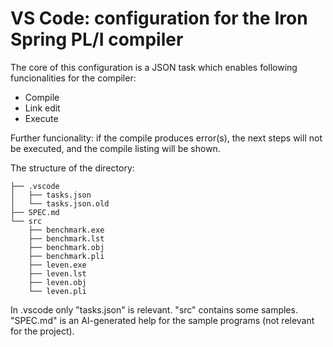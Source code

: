 <h1>VS Code: configuration for the Iron Spring PL/I compiler</h1>

The core of this configuration is a JSON task which enables following funcionalities for the compiler:

- Compile  
- Link edit  
- Execute
  
Further funcionality: if the compile produces error(s), the next steps will not be executed, and the compile listing will be shown.

The structure of the directory:

```
├── .vscode
│   ├── tasks.json
│   └── tasks.json.old
├── SPEC.md
└── src
    ├── benchmark.exe
    ├── benchmark.lst
    ├── benchmark.obj
    ├── benchmark.pli
    ├── leven.exe
    ├── leven.lst
    ├── leven.obj
    └── leven.pli
```

In .vscode only "tasks.json" is relevant. 
"src" contains some samples. 
"SPEC.md" is an AI-generated help for the sample programs (not relevant for the project).
